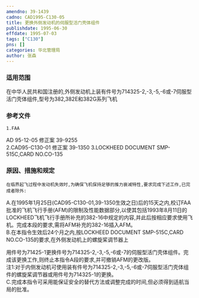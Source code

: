 ```yaml
---
amendno: 39-1439  
cadno: CAD1995-C130-05  
title: 更换外侧发动机的伺服型活门壳体组件  
publishdate: 1995-06-30  
effdate: 1995-07-03  
tags: ["C130"]  
pns: []  
categories: 华北管理局  
author: 张森  
---
```

  
### 适用范围  
在中华人民共和国注册的,外侧发动机上装有件号为714325-2,-3,-5,-6或-7伺服型活门壳体组件,型号为382,382E和382G系列飞机  
  
<!--more-->  
### 参考文件  
    1.FAA  
AD 95-12-05 修正案 39-9255  
    2.CAD95-C130-01   修正案 39-1350    3.LOCKHEED DOCUMENT SMP-515C,CARD NO.CO-135  
  
### 原因、措施和规定  
    在临界起飞过程中发动机失效时,为确保飞机保持足够的推力衰减特性,要求完成下述工作,已完成者除外:  
A.在1995年1月25日(CAD95-C130-01,39-1350生效之日)后的15天之内,校订FAA批准的飞机飞行手册(AFM)的限制及性能数据部分,以使其包括1993年8月11日的LOCKHEED飞机飞行手册所补充的382-16中规定的内容,并此后按相应要求使用飞机。完成本段的要求,需将AFM补充的382-16插入AFM。  
B.在本指令生效后24个月之内,按LOCKHEED DOCUMENT SMP-515C,CARD NO.CO-135的要求,在外侧发动机上的螺旋桨调节器上  
  
  
用件号为71425-1更换件号为714325-2,-3,-5,-6或-7的伺服型活门壳体组件。完成该更换工作,则终止本指令A段的要求,并可撤销AFM的更改版。  
    注1:对于内侧发动机可使用装有件号为714325-2,-3,-5,-6或-7伺服型活门壳体组件的螺旋桨调节器或用件号为714325-1的更换。  
    C.完成本指令可采用能保证安全的替代方法或调整完成的时间,但必须得到适航当局的批准。  
